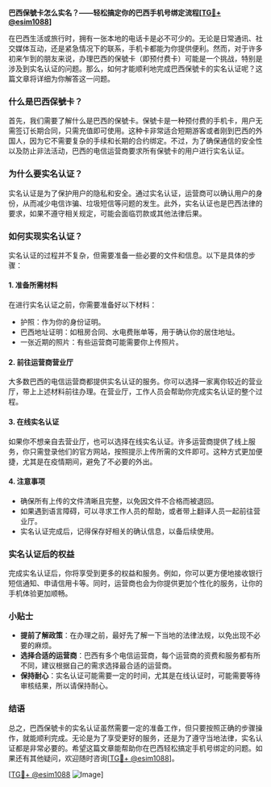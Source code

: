 **巴西保號卡怎么实名？——轻松搞定你的巴西手机号绑定流程[[TG💪+ @esim1088](https://t.me/s/esim1088)]**

在巴西生活或旅行时，拥有一张本地的电话卡是必不可少的。无论是日常通讯、社交媒体互动，还是紧急情况下的联系，手机卡都能为你提供便利。然而，对于许多初来乍到的朋友来说，办理巴西的保號卡（即预付费卡）可能是一个挑战，特别是涉及到实名认证的问题。那么，如何才能顺利地完成巴西保號卡的实名认证呢？这篇文章将详细为你解答这一问题。

### 什么是巴西保號卡？

首先，我们需要了解什么是巴西的保號卡。保號卡是一种预付费的手机卡，用户无需签订长期合同，只需充值即可使用。这种卡非常适合短期游客或者刚到巴西的外国人，因为它不需要复杂的手续和长期的合约绑定。不过，为了确保通信的安全性以及防止非法活动，巴西的电信运营商要求所有保號卡的用户进行实名认证。

### 为什么要实名认证？

实名认证是为了保护用户的隐私和安全。通过实名认证，运营商可以确认用户的身份，从而减少电信诈骗、垃圾短信等问题的发生。此外，实名认证也是巴西法律的要求，如果不遵守相关规定，可能会面临罚款或其他法律后果。

### 如何实现实名认证？

实名认证的过程并不复杂，但需要准备一些必要的文件和信息。以下是具体的步骤：

#### 1. 准备所需材料

在进行实名认证之前，你需要准备好以下材料：
- 护照：作为你的身份证明。
- 巴西地址证明：如租房合同、水电费账单等，用于确认你的居住地址。
- 一张近期的照片：有些运营商可能需要你上传照片。

#### 2. 前往运营商营业厅

大多数巴西的电信运营商都提供实名认证的服务。你可以选择一家离你较近的营业厅，带上上述材料前往办理。在营业厅，工作人员会帮助你完成实名认证的整个过程。

#### 3. 在线实名认证

如果你不想亲自去营业厅，也可以选择在线实名认证。许多运营商提供了线上服务，你只需登录他们的官方网站，按照提示上传所需的文件即可。这种方式更加便捷，尤其是在疫情期间，避免了不必要的外出。

#### 4. 注意事项

- 确保所有上传的文件清晰且完整，以免因文件不合格而被退回。
- 如果遇到语言障碍，可以寻求工作人员的帮助，或者带上翻译人员一起前往营业厅。
- 实名认证完成后，记得保存好相关的确认信息，以备后续使用。

### 实名认证后的权益

完成实名认证后，你将享受到更多的权益和服务。例如，你可以更方便地接收银行短信通知、申请信用卡等。同时，运营商也会为你提供更加个性化的服务，让你的手机体验更加顺畅。

### 小贴士

- **提前了解政策**：在办理之前，最好先了解一下当地的法律法规，以免出现不必要的麻烦。
- **选择合适的运营商**：巴西有多个电信运营商，每个运营商的资费和服务都有所不同，建议根据自己的需求选择最合适的运营商。
- **保持耐心**：实名认证可能需要一定的时间，尤其是在线认证时，可能需要等待审核结果，所以请保持耐心。

### 结语

总之，巴西保號卡的实名认证虽然需要一定的准备工作，但只要按照正确的步骤操作，就能顺利完成。无论是为了享受更好的服务，还是为了遵守当地法律，实名认证都是非常必要的。希望这篇文章能帮助你在巴西轻松搞定手机号绑定的问题。如果还有其他疑问，欢迎随时咨询[[TG💪+ @esim1088](https://t.me/s/esim1088)]。

[[TG💪+ @esim1088](https://t.me/s/esim1088) ![Image](https://i.postimg.cc/4NQfJmqS/Snipaste-2025-05-13-00-14-12.png)]